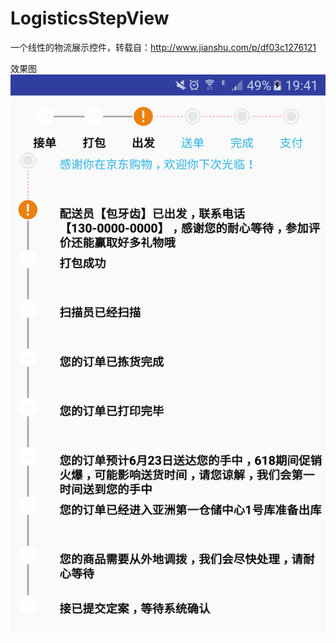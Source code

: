 # LogisticsStepView
一个线性的物流展示控件，转载自：http://www.jianshu.com/p/df03c1276121


效果图
![image.png](image.png)
